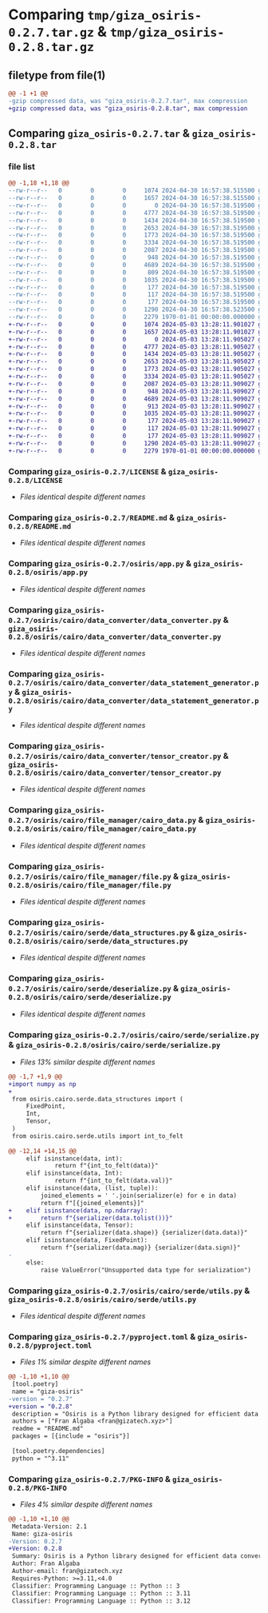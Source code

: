 # Comparing `tmp/giza_osiris-0.2.7.tar.gz` & `tmp/giza_osiris-0.2.8.tar.gz`

## filetype from file(1)

```diff
@@ -1 +1 @@
-gzip compressed data, was "giza_osiris-0.2.7.tar", max compression
+gzip compressed data, was "giza_osiris-0.2.8.tar", max compression
```

## Comparing `giza_osiris-0.2.7.tar` & `giza_osiris-0.2.8.tar`

### file list

```diff
@@ -1,18 +1,18 @@
--rw-r--r--   0        0        0     1074 2024-04-30 16:57:38.515500 giza_osiris-0.2.7/LICENSE
--rw-r--r--   0        0        0     1657 2024-04-30 16:57:38.515500 giza_osiris-0.2.7/README.md
--rw-r--r--   0        0        0        0 2024-04-30 16:57:38.519500 giza_osiris-0.2.7/osiris/__init__.py
--rw-r--r--   0        0        0     4777 2024-04-30 16:57:38.519500 giza_osiris-0.2.7/osiris/app.py
--rw-r--r--   0        0        0     1434 2024-04-30 16:57:38.519500 giza_osiris-0.2.7/osiris/cairo/data_converter/data_converter.py
--rw-r--r--   0        0        0     2653 2024-04-30 16:57:38.519500 giza_osiris-0.2.7/osiris/cairo/data_converter/data_statement_generator.py
--rw-r--r--   0        0        0     1773 2024-04-30 16:57:38.519500 giza_osiris-0.2.7/osiris/cairo/data_converter/tensor_creator.py
--rw-r--r--   0        0        0     3334 2024-04-30 16:57:38.519500 giza_osiris-0.2.7/osiris/cairo/file_manager/cairo_data.py
--rw-r--r--   0        0        0     2087 2024-04-30 16:57:38.519500 giza_osiris-0.2.7/osiris/cairo/file_manager/file.py
--rw-r--r--   0        0        0      948 2024-04-30 16:57:38.519500 giza_osiris-0.2.7/osiris/cairo/serde/data_structures.py
--rw-r--r--   0        0        0     4689 2024-04-30 16:57:38.519500 giza_osiris-0.2.7/osiris/cairo/serde/deserialize.py
--rw-r--r--   0        0        0      809 2024-04-30 16:57:38.519500 giza_osiris-0.2.7/osiris/cairo/serde/serialize.py
--rw-r--r--   0        0        0     1035 2024-04-30 16:57:38.519500 giza_osiris-0.2.7/osiris/cairo/serde/utils.py
--rw-r--r--   0        0        0      177 2024-04-30 16:57:38.519500 giza_osiris-0.2.7/osiris/dtypes/cairo_dtypes.py
--rw-r--r--   0        0        0      117 2024-04-30 16:57:38.519500 giza_osiris-0.2.7/osiris/dtypes/cairo_impls.py
--rw-r--r--   0        0        0      177 2024-04-30 16:57:38.519500 giza_osiris-0.2.7/osiris/dtypes/input_output_formats.py
--rw-r--r--   0        0        0     1290 2024-04-30 16:57:38.523500 giza_osiris-0.2.7/pyproject.toml
--rw-r--r--   0        0        0     2279 1970-01-01 00:00:00.000000 giza_osiris-0.2.7/PKG-INFO
+-rw-r--r--   0        0        0     1074 2024-05-03 13:28:11.901027 giza_osiris-0.2.8/LICENSE
+-rw-r--r--   0        0        0     1657 2024-05-03 13:28:11.901027 giza_osiris-0.2.8/README.md
+-rw-r--r--   0        0        0        0 2024-05-03 13:28:11.905027 giza_osiris-0.2.8/osiris/__init__.py
+-rw-r--r--   0        0        0     4777 2024-05-03 13:28:11.905027 giza_osiris-0.2.8/osiris/app.py
+-rw-r--r--   0        0        0     1434 2024-05-03 13:28:11.905027 giza_osiris-0.2.8/osiris/cairo/data_converter/data_converter.py
+-rw-r--r--   0        0        0     2653 2024-05-03 13:28:11.905027 giza_osiris-0.2.8/osiris/cairo/data_converter/data_statement_generator.py
+-rw-r--r--   0        0        0     1773 2024-05-03 13:28:11.905027 giza_osiris-0.2.8/osiris/cairo/data_converter/tensor_creator.py
+-rw-r--r--   0        0        0     3334 2024-05-03 13:28:11.905027 giza_osiris-0.2.8/osiris/cairo/file_manager/cairo_data.py
+-rw-r--r--   0        0        0     2087 2024-05-03 13:28:11.909027 giza_osiris-0.2.8/osiris/cairo/file_manager/file.py
+-rw-r--r--   0        0        0      948 2024-05-03 13:28:11.909027 giza_osiris-0.2.8/osiris/cairo/serde/data_structures.py
+-rw-r--r--   0        0        0     4689 2024-05-03 13:28:11.909027 giza_osiris-0.2.8/osiris/cairo/serde/deserialize.py
+-rw-r--r--   0        0        0      913 2024-05-03 13:28:11.909027 giza_osiris-0.2.8/osiris/cairo/serde/serialize.py
+-rw-r--r--   0        0        0     1035 2024-05-03 13:28:11.909027 giza_osiris-0.2.8/osiris/cairo/serde/utils.py
+-rw-r--r--   0        0        0      177 2024-05-03 13:28:11.909027 giza_osiris-0.2.8/osiris/dtypes/cairo_dtypes.py
+-rw-r--r--   0        0        0      117 2024-05-03 13:28:11.909027 giza_osiris-0.2.8/osiris/dtypes/cairo_impls.py
+-rw-r--r--   0        0        0      177 2024-05-03 13:28:11.909027 giza_osiris-0.2.8/osiris/dtypes/input_output_formats.py
+-rw-r--r--   0        0        0     1290 2024-05-03 13:28:11.909027 giza_osiris-0.2.8/pyproject.toml
+-rw-r--r--   0        0        0     2279 1970-01-01 00:00:00.000000 giza_osiris-0.2.8/PKG-INFO
```

### Comparing `giza_osiris-0.2.7/LICENSE` & `giza_osiris-0.2.8/LICENSE`

 * *Files identical despite different names*

### Comparing `giza_osiris-0.2.7/README.md` & `giza_osiris-0.2.8/README.md`

 * *Files identical despite different names*

### Comparing `giza_osiris-0.2.7/osiris/app.py` & `giza_osiris-0.2.8/osiris/app.py`

 * *Files identical despite different names*

### Comparing `giza_osiris-0.2.7/osiris/cairo/data_converter/data_converter.py` & `giza_osiris-0.2.8/osiris/cairo/data_converter/data_converter.py`

 * *Files identical despite different names*

### Comparing `giza_osiris-0.2.7/osiris/cairo/data_converter/data_statement_generator.py` & `giza_osiris-0.2.8/osiris/cairo/data_converter/data_statement_generator.py`

 * *Files identical despite different names*

### Comparing `giza_osiris-0.2.7/osiris/cairo/data_converter/tensor_creator.py` & `giza_osiris-0.2.8/osiris/cairo/data_converter/tensor_creator.py`

 * *Files identical despite different names*

### Comparing `giza_osiris-0.2.7/osiris/cairo/file_manager/cairo_data.py` & `giza_osiris-0.2.8/osiris/cairo/file_manager/cairo_data.py`

 * *Files identical despite different names*

### Comparing `giza_osiris-0.2.7/osiris/cairo/file_manager/file.py` & `giza_osiris-0.2.8/osiris/cairo/file_manager/file.py`

 * *Files identical despite different names*

### Comparing `giza_osiris-0.2.7/osiris/cairo/serde/data_structures.py` & `giza_osiris-0.2.8/osiris/cairo/serde/data_structures.py`

 * *Files identical despite different names*

### Comparing `giza_osiris-0.2.7/osiris/cairo/serde/deserialize.py` & `giza_osiris-0.2.8/osiris/cairo/serde/deserialize.py`

 * *Files identical despite different names*

### Comparing `giza_osiris-0.2.7/osiris/cairo/serde/serialize.py` & `giza_osiris-0.2.8/osiris/cairo/serde/serialize.py`

 * *Files 13% similar despite different names*

```diff
@@ -1,7 +1,9 @@
+import numpy as np
+
 from osiris.cairo.serde.data_structures import (
     FixedPoint,
     Int,
     Tensor,
 )
 from osiris.cairo.serde.utils import int_to_felt
 
@@ -12,14 +14,15 @@
     elif isinstance(data, int):
             return f"{int_to_felt(data)}"
     elif isinstance(data, Int):
             return f"{int_to_felt(data.val)}"
     elif isinstance(data, (list, tuple)):
         joined_elements = ' '.join(serializer(e) for e in data)
         return f"[{joined_elements}]"
+    elif isinstance(data, np.ndarray):
+        return f"{serializer(data.tolist())}"
     elif isinstance(data, Tensor):
         return f"{serializer(data.shape)} {serializer(data.data)}"
     elif isinstance(data, FixedPoint):
         return f"{serializer(data.mag)} {serializer(data.sign)}"
-
     else:
         raise ValueError("Unsupported data type for serialization")
```

### Comparing `giza_osiris-0.2.7/osiris/cairo/serde/utils.py` & `giza_osiris-0.2.8/osiris/cairo/serde/utils.py`

 * *Files identical despite different names*

### Comparing `giza_osiris-0.2.7/pyproject.toml` & `giza_osiris-0.2.8/pyproject.toml`

 * *Files 1% similar despite different names*

```diff
@@ -1,10 +1,10 @@
 [tool.poetry]
 name = "giza-osiris"
-version = "0.2.7"
+version = "0.2.8"
 description = "Osiris is a Python library designed for efficient data conversion and management, primarily transforming data into Cairo programs"
 authors = ["Fran Algaba <fran@gizatech.xyz>"]
 readme = "README.md"
 packages = [{include = "osiris"}]
 
 [tool.poetry.dependencies]
 python = "^3.11"
```

### Comparing `giza_osiris-0.2.7/PKG-INFO` & `giza_osiris-0.2.8/PKG-INFO`

 * *Files 4% similar despite different names*

```diff
@@ -1,10 +1,10 @@
 Metadata-Version: 2.1
 Name: giza-osiris
-Version: 0.2.7
+Version: 0.2.8
 Summary: Osiris is a Python library designed for efficient data conversion and management, primarily transforming data into Cairo programs
 Author: Fran Algaba
 Author-email: fran@gizatech.xyz
 Requires-Python: >=3.11,<4.0
 Classifier: Programming Language :: Python :: 3
 Classifier: Programming Language :: Python :: 3.11
 Classifier: Programming Language :: Python :: 3.12
```

